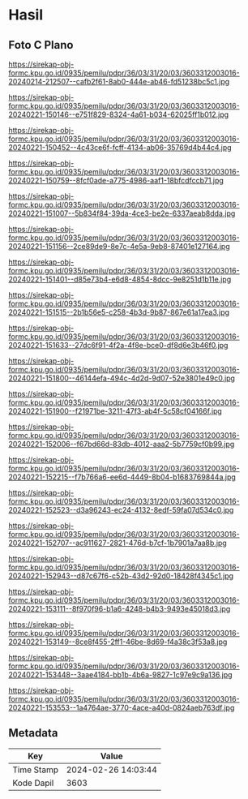 # Hasil

## Foto C Plano

https://sirekap-obj-formc.kpu.go.id/0935/pemilu/pdpr/36/03/31/20/03/3603312003016-20240214-212507--cafb2f61-8ab0-444e-ab46-fd51238bc5c1.jpg

https://sirekap-obj-formc.kpu.go.id/0935/pemilu/pdpr/36/03/31/20/03/3603312003016-20240221-150146--e751f829-8324-4a61-b034-62025ff1b012.jpg

https://sirekap-obj-formc.kpu.go.id/0935/pemilu/pdpr/36/03/31/20/03/3603312003016-20240221-150452--4c43ce6f-fcff-4134-ab06-35769d4b44c4.jpg

https://sirekap-obj-formc.kpu.go.id/0935/pemilu/pdpr/36/03/31/20/03/3603312003016-20240221-150759--8fcf0ade-a775-4986-aaf1-18bfcdfccb71.jpg

https://sirekap-obj-formc.kpu.go.id/0935/pemilu/pdpr/36/03/31/20/03/3603312003016-20240221-151007--5b834f84-39da-4ce3-be2e-6337aeab8dda.jpg

https://sirekap-obj-formc.kpu.go.id/0935/pemilu/pdpr/36/03/31/20/03/3603312003016-20240221-151156--2ce89de9-8e7c-4e5a-9eb8-87401e127164.jpg

https://sirekap-obj-formc.kpu.go.id/0935/pemilu/pdpr/36/03/31/20/03/3603312003016-20240221-151401--d85e73b4-e6d8-4854-8dcc-9e8251d1b11e.jpg

https://sirekap-obj-formc.kpu.go.id/0935/pemilu/pdpr/36/03/31/20/03/3603312003016-20240221-151515--2b1b56e5-c258-4b3d-9b87-867e61a17ea3.jpg

https://sirekap-obj-formc.kpu.go.id/0935/pemilu/pdpr/36/03/31/20/03/3603312003016-20240221-151633--27dc6f91-4f2a-4f8e-bce0-df8d6e3b46f0.jpg

https://sirekap-obj-formc.kpu.go.id/0935/pemilu/pdpr/36/03/31/20/03/3603312003016-20240221-151800--46144efa-494c-4d2d-9d07-52e3801e49c0.jpg

https://sirekap-obj-formc.kpu.go.id/0935/pemilu/pdpr/36/03/31/20/03/3603312003016-20240221-151900--f21971be-3211-47f3-ab4f-5c58cf04166f.jpg

https://sirekap-obj-formc.kpu.go.id/0935/pemilu/pdpr/36/03/31/20/03/3603312003016-20240221-152006--f67bd66d-83db-4012-aaa2-5b7759cf0b99.jpg

https://sirekap-obj-formc.kpu.go.id/0935/pemilu/pdpr/36/03/31/20/03/3603312003016-20240221-152215--f7b766a6-ee6d-4449-8b04-b1683769844a.jpg

https://sirekap-obj-formc.kpu.go.id/0935/pemilu/pdpr/36/03/31/20/03/3603312003016-20240221-152523--d3a96243-ec24-4132-8edf-59fa07d534c0.jpg

https://sirekap-obj-formc.kpu.go.id/0935/pemilu/pdpr/36/03/31/20/03/3603312003016-20240221-152707--ac911627-2821-476d-b7cf-1b7901a7aa8b.jpg

https://sirekap-obj-formc.kpu.go.id/0935/pemilu/pdpr/36/03/31/20/03/3603312003016-20240221-152943--d87c67f6-c52b-43d2-92d0-18428f4345c1.jpg

https://sirekap-obj-formc.kpu.go.id/0935/pemilu/pdpr/36/03/31/20/03/3603312003016-20240221-153111--8f970f96-b1a6-4248-b4b3-9493e45018d3.jpg

https://sirekap-obj-formc.kpu.go.id/0935/pemilu/pdpr/36/03/31/20/03/3603312003016-20240221-153149--8ce8f455-2ff1-46be-8d69-f4a38c3f53a8.jpg

https://sirekap-obj-formc.kpu.go.id/0935/pemilu/pdpr/36/03/31/20/03/3603312003016-20240221-153448--3aae4184-bb1b-4b6a-9827-1c97e9c9a136.jpg

https://sirekap-obj-formc.kpu.go.id/0935/pemilu/pdpr/36/03/31/20/03/3603312003016-20240221-153553--1a4764ae-3770-4ace-a40d-0824aeb763df.jpg


## Metadata

| Key        | Value               |
| ---------- | ------------------- |
| Time Stamp | 2024-02-26 14:03:44 |
| Kode Dapil | 3603                |



